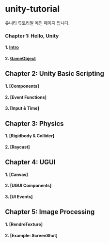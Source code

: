 # unity-tutorial
유니티 튜토리얼 메인 페이지 입니다.

### Chapter 1: Hello, Unity
#### 1. [Intro](Ch1_HelloUnity\1_Intro.md)
#### 2. [GameObject](Ch1_HelloUnity\2_GameObject.md)


## Chapter 2: Unity Basic Scripting
#### 1. [Components]
#### 2. [Event Functions]
#### 3. [Input & Time]

## Chapter 3: Physics
#### 1. [Rigidbody & Collider]
#### 2. [Raycast]

## Chapter 4: UGUI
#### 1. [Canvas]
#### 2. [UGUI Components]
#### 3. [UI Events]

## Chapter 5: Image Processing
#### 1. [RendreTexture]
#### 2. [Example: ScreenShot]
